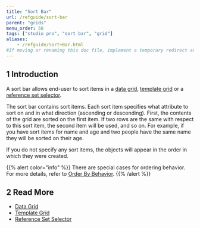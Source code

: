 ```yaml
---
title: "Sort Bar"
url: /refguide/sort-bar
parent: "grids"
menu_order: 50
tags: ["studio pro", "sort bar", "grid"]
aliases:
    - /refguide/Sort+Bar.html
#If moving or renaming this doc file, implement a temporary redirect and let the respective team know they should update the URL in the product. See Mapping to Products for more details.
---
```


## 1 Introduction

A sort bar allows end-user to sort items in a [data grid](data-grid), [template grid](template-grid) or a [reference set selector](reference-set-selector). 

The sort bar contains sort items. Each sort item specifies what attribute to sort on and in what direction (ascending or descending). First, the contents of the grid are sorted on the first item. If two rows are the same with respect to this sort item, the second item will be used, and so on. For example, if you have sort items for name and age and two people have the same name they will be sorted on their age.

If you do not specify any sort items, the objects will appear in the order in which they were created.

{{% alert color="info" %}}
There are special cases for ordering behavior. For more details, refer to [Order By Behavior](ordering-behavior).
{{% /alert %}}

## 2 Read More

* [Data Grid](data-grid)
* [Template Grid](template-grid)
* [Reference Set Selector](reference-set-selector)
